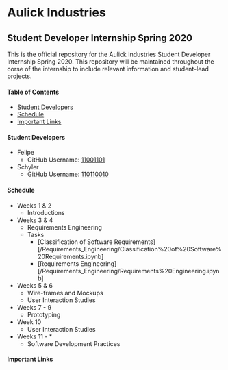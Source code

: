 # Aulick Industries
## Student Developer Internship Spring 2020

This is the official repository for the Aulick Industries Student Developer Internship Spring 2020. This repository will be maintained throughout the corse of the internship to include relevant information and student-lead projects.

#### Table of Contents
* [Student Developers](#student-developers)
* [Schedule](#schedule)
* [Important Links](#important-links)

#### Student Developers

* Felipe
  * GitHub Username: [11001101](https://github.com/11001101)
* Schyler
  * GitHub Username: [110110010](https://github.com/110110010)

#### Schedule
* Weeks 1 & 2
  * Introductions
* Weeks 3 & 4
  * Requirements Engineering
  * Tasks
    * [Classification of Software Requirements][/Requirements_Engineering/Classification%20of%20Software%20Requirements.ipynb]
    * [Requirements Engineering][/Requirements_Engineering/Requirements%20Engineering.ipynb]
* Weeks 5 & 6
  * Wire-frames and Mockups
  * User Interaction Studies
* Weeks 7 - 9
  * Prototyping
* Week 10
  * User Interaction Studies
* Weeks 11 - *
  * Software Development Practices

#### Important Links